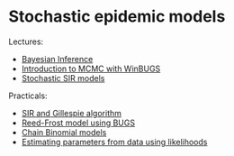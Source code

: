 
# Stochastic epidemic models

Lectures:

* [Bayesian Inference](https://github.com/n8thangreen/stochastic_epi_models_course/blob/master/my%20lectures/Bayesian%20stats%20lecture%201/Lecture-BayesianStatistics.pdf)
* [Introduction to MCMC with WinBUGS](https://github.com/n8thangreen/stochastic_epi_models_course/blob/master/my%20lectures/Bayesian%20stats%20lecture%202/Lecture-MCMC.pdf)
* [Stochastic SIR models](https://github.com/n8thangreen/stochastic_epi_models_course/blob/master/my%20lectures/Stochastic%20SIR%20models.pdf)

Practicals:

* [SIR and Gillespie algorithm](https://github.com/n8thangreen/stochastic_epi_models_course/blob/master/my%20practicals/Gillespie_SOLUTIONS.pdf)
* [Reed-Frost model using BUGS](https://github.com/n8thangreen/stochastic_epi_models_course/blob/master/my%20practicals/Reed-Frost_BUGS.pdf)
* [Chain Binomial models](https://github.com/n8thangreen/stochastic_epi_models_course/blob/master/my%20practicals/chain_binomial_ANSWERS.pdf)
* [Estimating parameters from data using likelihoods](https://github.com/n8thangreen/stochastic_epi_models_course/blob/master/my%20practicals/likelihoods.pdf)
